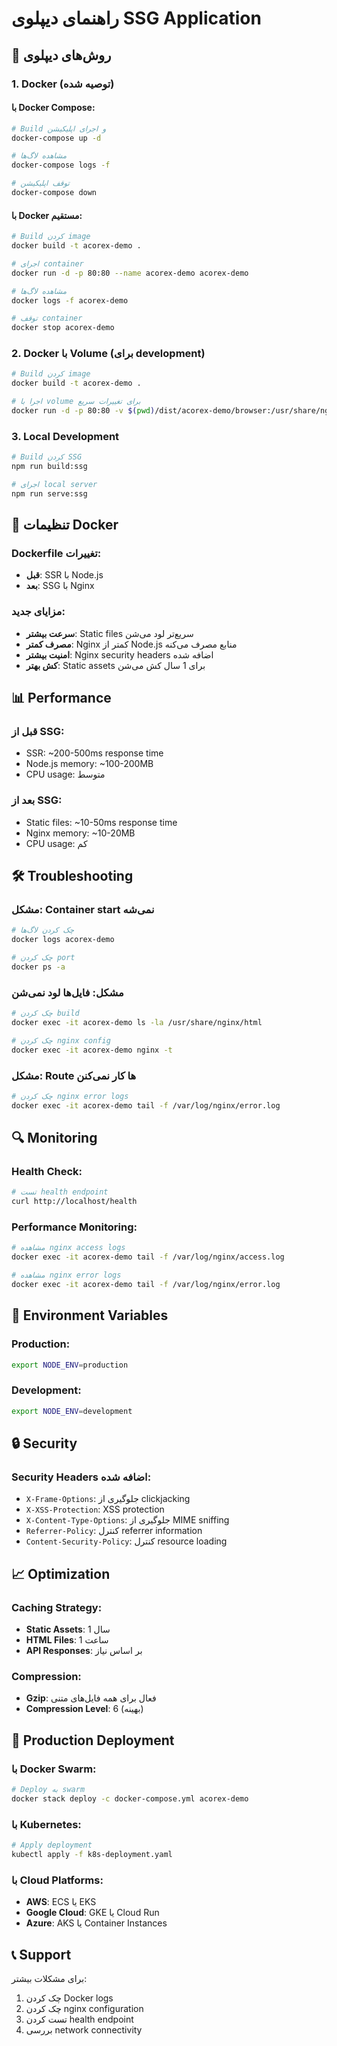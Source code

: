 # راهنمای دیپلوی SSG Application

## 🚀 روش‌های دیپلوی

### 1. Docker (توصیه شده)

#### با Docker Compose:

```bash
# Build و اجرای اپلیکیشن
docker-compose up -d

# مشاهده لاگ‌ها
docker-compose logs -f

# توقف اپلیکیشن
docker-compose down
```

#### با Docker مستقیم:

```bash
# Build کردن image
docker build -t acorex-demo .

# اجرای container
docker run -d -p 80:80 --name acorex-demo acorex-demo

# مشاهده لاگ‌ها
docker logs -f acorex-demo

# توقف container
docker stop acorex-demo
```

### 2. Docker با Volume (برای development)

```bash
# Build کردن image
docker build -t acorex-demo .

# اجرا با volume برای تغییرات سریع
docker run -d -p 80:80 -v $(pwd)/dist/acorex-demo/browser:/usr/share/nginx/html --name acorex-demo acorex-demo
```

### 3. Local Development

```bash
# Build کردن SSG
npm run build:ssg

# اجرای local server
npm run serve:ssg
```

## 🔧 تنظیمات Docker

### Dockerfile تغییرات:

- **قبل**: SSR با Node.js
- **بعد**: SSG با Nginx

### مزایای جدید:

- **سرعت بیشتر**: Static files سریع‌تر لود می‌شن
- **مصرف کمتر**: Nginx کمتر از Node.js منابع مصرف می‌کنه
- **امنیت بیشتر**: Nginx security headers اضافه شده
- **کش بهتر**: Static assets برای 1 سال کش می‌شن

## 📊 Performance

### قبل از SSG:

- SSR: ~200-500ms response time
- Node.js memory: ~100-200MB
- CPU usage: متوسط

### بعد از SSG:

- Static files: ~10-50ms response time
- Nginx memory: ~10-20MB
- CPU usage: کم

## 🛠️ Troubleshooting

### مشکل: Container start نمی‌شه

```bash
# چک کردن لاگ‌ها
docker logs acorex-demo

# چک کردن port
docker ps -a
```

### مشکل: فایل‌ها لود نمی‌شن

```bash
# چک کردن build
docker exec -it acorex-demo ls -la /usr/share/nginx/html

# چک کردن nginx config
docker exec -it acorex-demo nginx -t
```

### مشکل: Route ها کار نمی‌کنن

```bash
# چک کردن nginx error logs
docker exec -it acorex-demo tail -f /var/log/nginx/error.log
```

## 🔍 Monitoring

### Health Check:

```bash
# تست health endpoint
curl http://localhost/health
```

### Performance Monitoring:

```bash
# مشاهده nginx access logs
docker exec -it acorex-demo tail -f /var/log/nginx/access.log

# مشاهده nginx error logs
docker exec -it acorex-demo tail -f /var/log/nginx/error.log
```

## 📝 Environment Variables

### Production:

```bash
export NODE_ENV=production
```

### Development:

```bash
export NODE_ENV=development
```

## 🔒 Security

### Security Headers اضافه شده:

- `X-Frame-Options`: جلوگیری از clickjacking
- `X-XSS-Protection`: XSS protection
- `X-Content-Type-Options`: جلوگیری از MIME sniffing
- `Referrer-Policy`: کنترل referrer information
- `Content-Security-Policy`: کنترل resource loading

## 📈 Optimization

### Caching Strategy:

- **Static Assets**: 1 سال
- **HTML Files**: 1 ساعت
- **API Responses**: بر اساس نیاز

### Compression:

- **Gzip**: فعال برای همه فایل‌های متنی
- **Compression Level**: 6 (بهینه)

## 🚀 Production Deployment

### با Docker Swarm:

```bash
# Deploy به swarm
docker stack deploy -c docker-compose.yml acorex-demo
```

### با Kubernetes:

```bash
# Apply deployment
kubectl apply -f k8s-deployment.yaml
```

### با Cloud Platforms:

- **AWS**: ECS یا EKS
- **Google Cloud**: GKE یا Cloud Run
- **Azure**: AKS یا Container Instances

## 📞 Support

برای مشکلات بیشتر:

1. چک کردن Docker logs
2. چک کردن nginx configuration
3. تست کردن health endpoint
4. بررسی network connectivity
